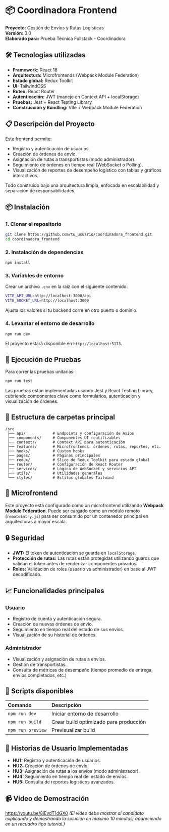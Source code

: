 # 📦 Coordinadora Frontend

**Proyecto:** Gestión de Envíos y Rutas Logísticas  
**Versión:** 3.0  
**Elaborado para:** Prueba Técnica Fullstack - Coordinadora

## 🛠 Tecnologías utilizadas

- **Framework:** React 18
- **Arquitectura:** Microfrontends (Webpack Module Federation)
- **Estado global:** Redux Toolkit
- **UI:** TailwindCSS
- **Ruteo:** React Router
- **Autenticación:** JWT (manejo en Context API + localStorage)
- **Pruebas:** Jest + React Testing Library
- **Construcción y Bundling:** Vite + Webpack Module Federation

## 📋 Descripción del Proyecto

Este frontend permite:

- Registro y autenticación de usuarios.
- Creación de órdenes de envío.
- Asignación de rutas a transportistas (modo administrador).
- Seguimiento de órdenes en tiempo real (WebSocket o Polling).
- Visualización de reportes de desempeño logístico con tablas y gráficos interactivos.

Todo construido bajo una arquitectura limpia, enfocada en escalabilidad y separación de responsabilidades.

## 📦 Instalación

### 1. Clonar el repositorio

```bash
git clone https://github.com/tu_usuario/coordinadora_frontend.git
cd coordinadora_frontend
```

### 2. Instalación de dependencias

```bash
npm install
```

### 3. Variables de entorno

Crear un archivo `.env` en la raíz con el siguiente contenido:

```bash
VITE_API_URL=http://localhost:3000/api
VITE_SOCKET_URL=http://localhost:3000
```

Ajusta los valores si tu backend corre en otro puerto o dominio.

### 4. Levantar el entorno de desarrollo

```bash
npm run dev
```

El proyecto estará disponible en `http://localhost:5173`.

## 🧪 Ejecución de Pruebas

Para correr las pruebas unitarias:

```bash
npm run test
```

Las pruebas están implementadas usando Jest y React Testing Library, cubriendo componentes clave como formularios, autenticación y visualización de órdenes.

## 🧱 Estructura de carpetas principal

```plaintext
/src
 ├── api/            # Endpoints y configuración de Axios
 ├── components/     # Componentes UI reutilizables
 ├── contexts/       # Context API para autenticación
 ├── features/       # Microfrontends: órdenes, rutas, reportes, etc.
 ├── hooks/          # Custom hooks
 ├── pages/          # Páginas principales
 ├── redux/          # Slice de Redux Toolkit para estado global
 ├── router/         # Configuración de React Router
 ├── services/       # Lógica de WebSocket y servicios API
 ├── utils/          # Utilidades generales
 └── styles/         # Estilos globales Tailwind
```

## 🧩 Microfrontend

Este proyecto está configurado como un microfrontend utilizando **Webpack Module Federation**. Puede ser cargado como un módulo remoto (`remoteEntry.js`) para ser consumido por un contenedor principal en arquitecturas a mayor escala.

## 🔒 Seguridad

- **JWT:** El token de autenticación se guarda en `localStorage`.
- **Protección de rutas:** Las rutas están protegidas utilizando guards que validan el token antes de renderizar componentes privados.
- **Roles:** Validación de roles (usuario vs administrador) en base al JWT decodificado.

## 📈 Funcionalidades principales

### Usuario

- Registro de cuenta y autenticación segura.
- Creación de nuevas órdenes de envío.
- Seguimiento en tiempo real del estado de sus envíos.
- Visualización de su historial de órdenes.

### Administrador

- Visualización y asignación de rutas a envíos.
- Gestión de transportistas.
- Consulta de métricas de desempeño (tiempo promedio de entrega, envíos completados, etc.)

## 🚀 Scripts disponibles

| Comando           | Descripción                            |
| :---------------- | :------------------------------------- |
| `npm run dev`     | Iniciar entorno de desarrollo          |
| `npm run build`   | Crear build optimizado para producción |
| `npm run preview` | Previsualizar build                    |

## 📝 Historias de Usuario Implementadas

- **HU1:** Registro y autenticación de usuarios.
- **HU2:** Creación de órdenes de envío.
- **HU3:** Asignación de rutas a los envíos (modo administrador).
- **HU4:** Seguimiento en tiempo real del estado de envíos.
- **HU5:** Consulta de reportes logísticos avanzados.

## 📹 Video de Demostración

https://youtu.be/8lEvdT1dGX0
_(El video debe mostrar al candidato explicando y demostrando la solución en máximo 10 minutos, apareciendo en un recuadro tipo tutorial.)_
